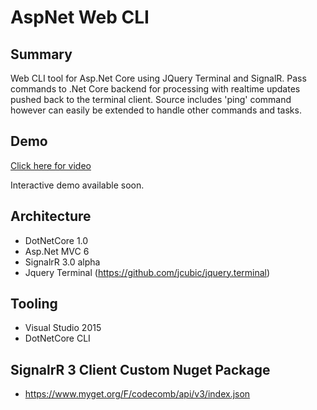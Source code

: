 # AspNet Web CLI

## Summary
Web CLI tool for Asp.Net Core using JQuery Terminal and SignalR. Pass commands to .Net Core backend for processing with realtime updates pushed back to the terminal client. Source includes 'ping' command however can easily be extended to handle other commands and tasks.

## Demo
[Click here for video](https://cdn.whole.school/videos/WebCLI.mp4)

Interactive demo available soon.

## Architecture

- DotNetCore 1.0
- Asp.Net MVC 6
- SignalrR 3.0 alpha
- Jquery Terminal (https://github.com/jcubic/jquery.terminal)

## Tooling

- Visual Studio 2015
- DotNetCore CLI

## SignalrR 3 Client Custom Nuget Package

- https://www.myget.org/F/codecomb/api/v3/index.json
